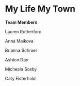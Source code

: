 <h1>My Life My Town</h1>

<p><b>Team Members</b></p>
<p>Lauren Rutherford</p>
<p>Anna Maikova</p>
<p>Brianna Schroer</p>
<p>Ashton Day</p>
<p>Micheala Sosby</p>
<p>Caty Eisterhold</p>
